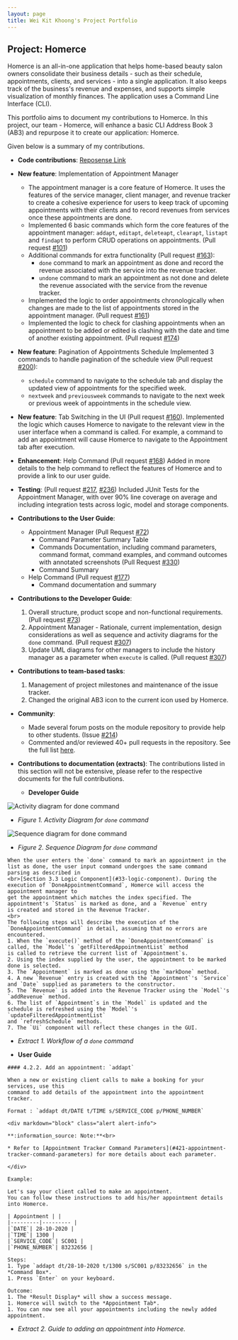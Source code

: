 ```yaml
---
layout: page
title: Wei Kit Khoong's Project Portfolio
---
```


## Project: Homerce
Homerce is an all-in-one application that helps home-based beauty salon owners consolidate their business details - 
such as their schedule, appointments, clients, and services - into a single application. It also keeps track of the business's
revenue and expenses, and supports simple visualization of monthly finances.
The application uses a Command Line Interface (CLI).

This portfolio aims to document my contributions to Homerce. In this project, our team - Homerce,
will enhance a basic CLI Address Book 3 (AB3) and repurpose it to create our application: Homerce.

Given below is a summary of my contributions.

* **Code contributions**: [Reposense Link](https://nus-cs2103-ay2021s1.github.io/tp-dashboard/#breakdown=true&search=&sort=groupTitle&sortWithin=title&since=2020-08-14&timeframe=commit&mergegroup=&groupSelect=groupByRepos&checkedFileTypes=docs~functional-code~test-code~other&tabOpen=true&tabType=authorship&tabAuthor=khoongwk&tabRepo=AY2021S1-CS2103T-W13-3%2Ftp%5Bmaster%5D&authorshipIsMergeGroup=false&authorshipFileTypes=docs~functional-code~test-code~other)
* **New feature**: Implementation of Appointment Manager
    * The appointment manager is a core feature of Homerce. It uses the features of the service manager, client manager,
and revenue tracker to create a cohesive experience for users to keep track of upcoming appointments with their clients
and to record revenues from services once these appointments are done.
    * Implemented 6 basic commands which form the core features of the appointment manager: `addapt`, `editapt`, `deleteapt`,
`clearapt`, `listapt` and `findapt` to perform CRUD operations on appointments. (Pull request [#101](https://github.com/AY2021S1-CS2103T-W13-3/tp/pull/101))
    * Additional commands for extra functionality (Pull request [#163](https://github.com/AY2021S1-CS2103T-W13-3/tp/pull/163)):
        * `done` command to mark an appointment as done and record the revenue associated with the service into the revenue tracker.
        * `undone` command to mark an appointment as not done and delete the revenue associated with the service from the revenue tracker.   
    * Implemented the logic to order appointments chronologically when changes are made to the list of appointments stored in the appointment manager.
(Pull request [#161](https://github.com/AY2021S1-CS2103T-W13-3/tp/pull/161))
    * Implemented the logic to check for clashing appointments when an appointment to be added or edited is clashing with the date and time
of another existing appointment. (Pull request [#174](https://github.com/AY2021S1-CS2103T-W13-3/tp/pull/174))
* **New feature**: Pagination of Appointments Schedule
Implemented 3 commands to handle pagination of the schedule view (Pull request [#200](https://github.com/AY2021S1-CS2103T-W13-3/tp/pull/200)):
    * `schedule` command to navigate to the schedule tab and display the updated view of appointments for the specified week.
    * `nextweek` and `previousweek` commands to navigate to the next week or previous week of appointments in the schedule view.
* **New feature**: Tab Switching in the UI (Pull request [#160](https://github.com/AY2021S1-CS2103T-W13-3/tp/pull/160)).
Implemented the logic which causes Homerce to navigate to the relevant view in the user interface when a command is called.
For example, a command to add an appointment will cause Homerce to navigate to the Appointment tab after execution. 

* **Enhancement**: Help Command (Pull request [#168](https://github.com/AY2021S1-CS2103T-W13-3/tp/pull/168))
Added in more details to the help command to reflect the features of Homerce and to provide a link to our user guide.  

* **Testing**: (Pull request [#217](https://github.com/AY2021S1-CS2103T-W13-3/tp/pull/217), [#236](https://github.com/AY2021S1-CS2103T-W13-3/tp/pull/236))
Included JUnit Tests for the Appointment Manager, with over 90% line coverage on average and including integration tests across logic, model and storage components.

* **Contributions to the User Guide**:
    * Appointment Manager (Pull Request [#72](https://github.com/AY2021S1-CS2103T-W13-3/tp/pull/72/files))
        * Command Parameter Summary Table
        * Commands Documentation, including command parameters, command format, command examples, and command outcomes with annotated screenshots (Pull Request [#330](https://github.com/AY2021S1-CS2103T-W13-3/tp/pull/330))
        * Command Summary 
    * Help Command (Pull request [#177](https://github.com/AY2021S1-CS2103T-W13-3/tp/pull/177))
        * Command documentation and summary

* **Contributions to the Developer Guide**:
    1. Overall structure, product scope and non-functional requirements. (Pull request [#73](https://github.com/AY2021S1-CS2103T-W13-3/tp/pull/73))
    1. Appointment Manager - Rationale, current implementation, design considerations as well as sequence and activity diagrams for the `done` command. (Pull request [#307](https://github.com/AY2021S1-CS2103T-W13-3/tp/pull/307))
    1. Update UML diagrams for other managers to include the history manager as a parameter when `execute` is called. (Pull request [#307](https://github.com/AY2021S1-CS2103T-W13-3/tp/pull/307))

* **Contributions to team-based tasks**:
    1. Management of project milestones and maintenance of the issue tracker.
    1. Changed the original AB3 icon to the current icon used by Homerce.

* **Community**:
    * Made several forum posts on the module repository to provide help to other students. (Issue [#214](https://github.com/nus-cs2103-AY2021S1/forum/issues/214))
    * Commented and/or reviewed 40+ pull requests in the repository. See the full list [here](https://github.com/AY2021S1-CS2103T-W13-3/tp/pulls?q=is%3Apr+is%3Aclosed+commenter%3Akhoongwk+).

* **Contributions to documentation (extracts)**:
The contributions listed in this section will not be extensive, please refer to the respective documents for the full contributions.

    * **Developer Guide**
    
![Activity diagram for done command](../images/DoneAppointmentActivityDiagram.png)

* _Figure 1. Activity Diagram for `done` command_

![Sequence diagram for done command](../images/DoneAppointmentSequenceDiagram.png)

* _Figure 2. Sequence Diagram for `done` command_

```
When the user enters the `done` command to mark an appointment in the list as done, the user input command undergoes the same command parsing as described in
<br>[Section 3.3 Logic Component](#33-logic-component). During the execution of `DoneAppointmentCommand`, Homerce will access the appointment manager to
get the appointment which matches the index specified. The appointment's `Status` is marked as done, and a `Revenue` entry
is created and stored in the Revenue Tracker.
<br>
The following steps will describe the execution of the `DoneAppointmentCommand` in detail, assuming that no errors are encountered.
1. When the `execute()` method of the `DoneAppointmentCommand` is called, the `Model`'s `getFilteredAppointmentList` method
is called to retrieve the current list of `Appointment`s.
2. Using the index supplied by the user, the appointment to be marked done is selected.
3. The `Appointment` is marked as done using the `markDone` method.
4. A new `Revenue` entry is created with the `Appointment`'s `Service` and `Date` supplied as parameters to the constructor.
5. The `Revenue` is added into the Revenue Tracker using the `Model`'s `addRevenue` method.
6. The list of `Appointment`s in the `Model` is updated and the schedule is refreshed using the `Model`'s `updateFilteredAppointmentList`
and `refreshSchedule` methods.
7. The `Ui` component will reflect these changes in the GUI.
```
   * _Extract 1. Workflow of a `done` command_

   * **User Guide**

```$xslt
#### 4.2.2. Add an appointment: `addapt`

When a new or existing client calls to make a booking for your services, use this
command to add details of the appointment into the appointment tracker.

Format : `addapt dt/DATE t/TIME s/SERVICE_CODE p/PHONE_NUMBER`

<div markdown="block" class="alert alert-info"> 

**:information_source: Note:**<br>
 
* Refer to [Appointment Tracker Command Parameters](#421-appointment-tracker-command-parameters) for more details about each parameter.

</div> 

Example:

Let's say your client called to make an appointment.
You can follow these instructions to add his/her appointment details into Homerce.

| Appointment | |
|---------|--------- |
|`DATE`| 28-10-2020 |
|`TIME`| 1300 |
|`SERVICE_CODE`| SC001 |
|`PHONE_NUMBER`| 83232656 |

Steps:
1. Type `addapt dt/28-10-2020 t/1300 s/SC001 p/83232656` in the *Command Box*.
1. Press `Enter` on your keyboard.

Outcome:
1. The *Result Display* will show a success message.
1. Homerce will switch to the *Appointment Tab*.
1. You can now see all your appointments including the newly added appointment.
```
* _Extract 2. Guide to adding an appointment into Homerce._
